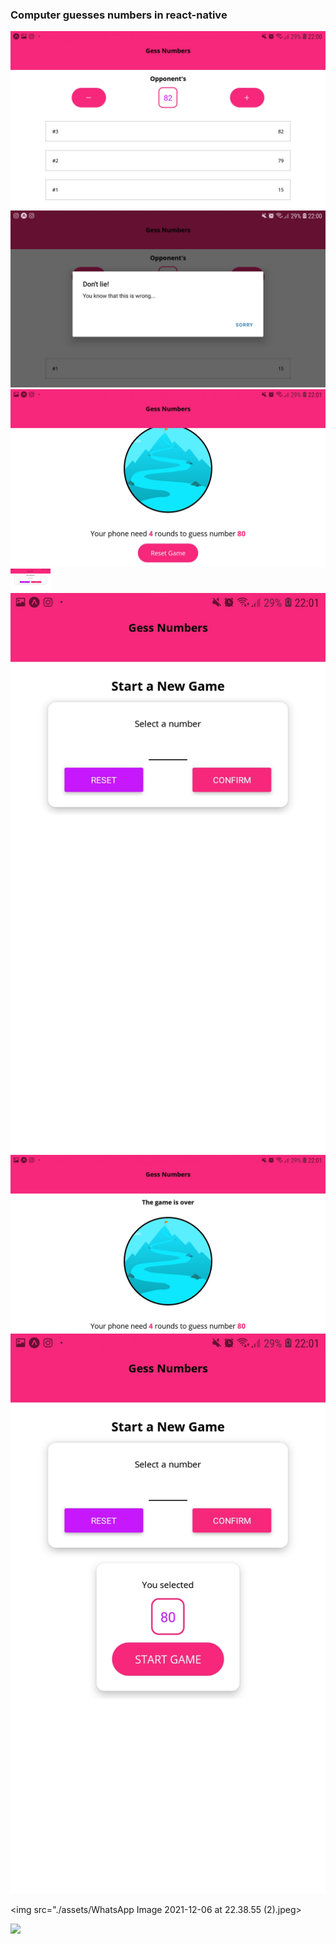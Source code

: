 <h3>Computer guesses numbers in react-native</h3>

<img src="./assets/WhatsApp Image 2021-12-06 at 22.38.53 (1).jpeg">

<img src="./assets/WhatsApp Image 2021-12-06 at 22.38.53.jpeg">

<img src="./assets/WhatsApp Image 2021-12-06 at 22.38.54 (1).jpeg">

<img src="./assets/WhatsApp Image 2021-12-06 at 22.38.54 (2).jpeg" width="64">

<img src="./assets/WhatsApp Image 2021-12-06 at 22.38.54 (3).jpeg">

<img src="./assets/WhatsApp Image 2021-12-06 at 22.38.54.jpeg">

<img src="./assets/WhatsApp Image 2021-12-06 at 22.38.55 (1).jpeg">

<img src="./assets/WhatsApp Image 2021-12-06 at 22.38.55 (2).jpeg>

<img src="./assets/WhatsApp Image 2021-12-06 at 22.38.55.jpeg">

